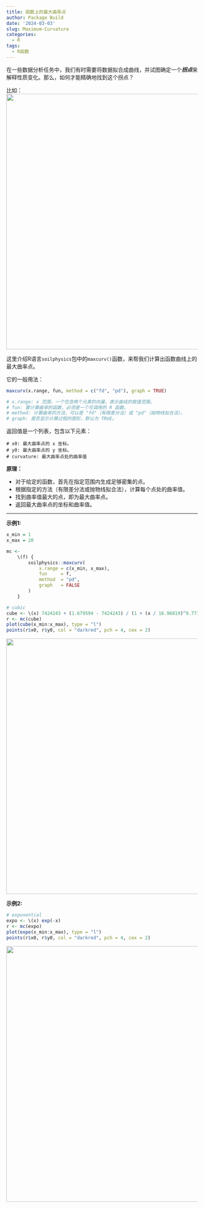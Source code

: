 ```yaml
---
title: 函数上的最大曲率点
author: Package Build
date: '2024-03-03'
slug: Maximum-Curvature
categories:
  - R
tags:
  - R函数
---
```


在一些数据分析任务中，我们有时需要将数据拟合成曲线，并试图确定一个***拐点***来解释性质变化。那么，如何才能精确地找到这个拐点？  

比如：
<img src="{{< blogdown/postref >}}index.en_files/figure-html/unnamed-chunk-1-1.png" width="672" />


这里介绍R语言`soilphysics`包中的`maxcurv()`函数，来帮我们计算出函数曲线上的最大曲率点。  

它的一般用法：
```r
maxcurv(x.range, fun, method = c("fd", "pd"), graph = TRUE)

# x.range: x 范围，一个包含两个元素的向量，表示曲线的取值范围。
# fun: 要计算曲率的函数，必须是一个可调用的 R 函数。
# method: 计算曲率的方法，可以是 "fd"（有限差分法）或 "pd"（抛物线拟合法）。
# graph: 是否显示计算过程的图形，默认为 TRUE。
```

返回值是一个列表，包含以下元素：

```
# x0: 最大曲率点的 x 坐标。
# y0: 最大曲率点的 y 坐标。
# curvature: 最大曲率点处的曲率值
```

**原理：**
- 对于给定的函数，首先在指定范围内生成足够密集的点。
- 根据指定的方法（有限差分法或抛物线拟合法），计算每个点处的曲率值。
- 找到曲率值最大的点，即为最大曲率点。
- 返回最大曲率点的坐标和曲率值。

---

**示例1:**

```r
x_min = 1
x_max = 20

mc <-
    \(f) {
        soilphysics::maxcurv(
            x.range = c(x_min, x_max),
            fun     = f,
            method  = "pd",
            graph   = FALSE
        )
    }

# cubic
cube <- \(x) 7424243 + (1.679594 - 7424243) / (1 + (x / 16.96819)^9.773759)
r <- mc(cube)
plot(cube(x_min:x_max), type = "l")
points(r$x0, r$y0, col = "darkred", pch = 4, cex = 2)
```

<img src="{{< blogdown/postref >}}index.en_files/figure-html/unnamed-chunk-2-1.png" width="672" />

**示例2:**

```r
# exponential
expo <- \(x) exp(-x)
r <- mc(expo)
plot(expo(x_min:x_max), type = "l")
points(r$x0, r$y0, col = "darkred", pch = 4, cex = 2)
```

<img src="{{< blogdown/postref >}}index.en_files/figure-html/unnamed-chunk-3-1.png" width="672" />




